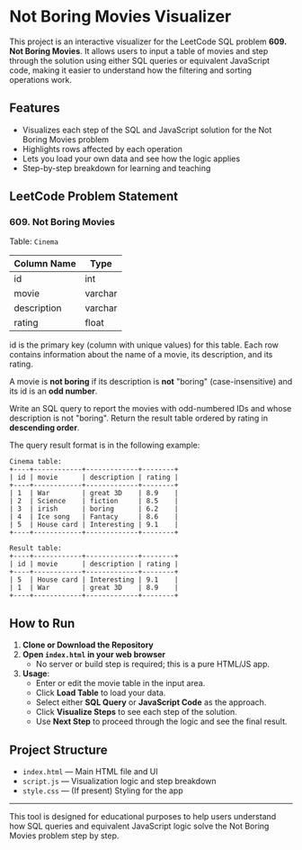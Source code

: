 # Not Boring Movies Visualizer

This project is an interactive visualizer for the LeetCode SQL problem **609. Not Boring Movies**. It allows users to input a table of movies and step through the solution using either SQL queries or equivalent JavaScript code, making it easier to understand how the filtering and sorting operations work.

## Features
- Visualizes each step of the SQL and JavaScript solution for the Not Boring Movies problem
- Highlights rows affected by each operation
- Lets you load your own data and see how the logic applies
- Step-by-step breakdown for learning and teaching

## LeetCode Problem Statement

### 609. Not Boring Movies

Table: `Cinema`

| Column Name  | Type    |
|--------------|---------|
| id           | int     |
| movie        | varchar |
| description  | varchar |
| rating       | float   |

id is the primary key (column with unique values) for this table.
Each row contains information about the name of a movie, its description, and its rating.

A movie is **not boring** if its description is **not** "boring" (case-insensitive) and its id is an **odd number**.

Write an SQL query to report the movies with odd-numbered IDs and whose description is not "boring". Return the result table ordered by rating in **descending order**.

The query result format is in the following example:

```
Cinema table:
+----+------------+-------------+--------+
| id | movie      | description | rating |
+----+------------+-------------+--------+
| 1  | War        | great 3D    | 8.9    |
| 2  | Science    | fiction     | 8.5    |
| 3  | irish      | boring      | 6.2    |
| 4  | Ice song   | Fantacy     | 8.6    |
| 5  | House card | Interesting | 9.1    |
+----+------------+-------------+--------+

Result table:
+----+------------+-------------+--------+
| id | movie      | description | rating |
+----+------------+-------------+--------+
| 5  | House card | Interesting | 9.1    |
| 1  | War        | great 3D    | 8.9    |
+----+------------+-------------+--------+
```

## How to Run

1. **Clone or Download the Repository**
2. **Open `index.html` in your web browser**
   - No server or build step is required; this is a pure HTML/JS app.
3. **Usage**:
   - Enter or edit the movie table in the input area.
   - Click **Load Table** to load your data.
   - Select either **SQL Query** or **JavaScript Code** as the approach.
   - Click **Visualize Steps** to see each step of the solution.
   - Use **Next Step** to proceed through the logic and see the final result.

## Project Structure
- `index.html` — Main HTML file and UI
- `script.js` — Visualization logic and step breakdown
- `style.css` — (If present) Styling for the app

---

This tool is designed for educational purposes to help users understand how SQL queries and equivalent JavaScript logic solve the Not Boring Movies problem step by step.